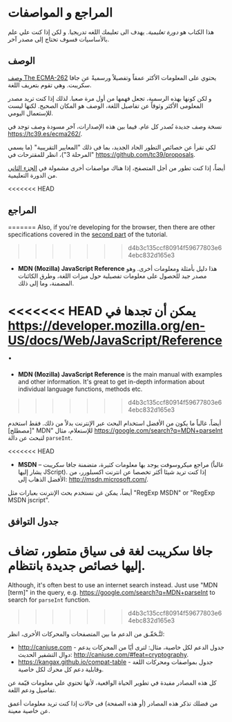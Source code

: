 # المراجع و المواصفات

هذا الكتاب هو _دورة تعليمية_. يهدف الى تعليمك اللغه تدريجيا. و لكن إذا كنت علي علم بالأساسيات فسوف تحتاج إلى مصدر آخر.

## الوصف

[وصف The ECMA-262](https://www.ecma-international.org/publications/standards/Ecma-262.htm) يحتوي على المعلومات الأكثر عمقاً وتفصيلاً ورسميةً عن جافا سكريبت. وهي تقوم بتعريف اللغة.

و لكن كونها بهذه الرسمية، تجعل فهمها من أول مرة صعبا. لذلك إذا كنت تريد مصدر المعلومى الأكثر وثوقاً عن تفاصيل اللغة، الوصف هو المكان الصحيح. لكنها ليست للإستعمال اليومي.

نسخة وصف جديدة تُصدر كل عام. فيما بين هذه الإصدارات، آخر مسودة وصف توجد في <https://tc39.es/ecma262/>.

لكي تقرأ عن خصائص التطور الحاد الجديد، بما فى ذلك "المعايير التقريبية" (ما يسمي "المرحلة 3")، انظر للمقترحات في <https://github.com/tc39/proposals>.

أيضاً، إذا كنت تطور من أجل المتصفح، إذا هناك مواصفات أخرى مشمولة في [الجزء الثاني](info:browser-environment) من الدورة التعليمية.

<<<<<<< HEAD
## المراجع
=======
Also, if you're developing for the browser, then there are other specifications covered in the [second part](info:browser-environment) of the tutorial.
>>>>>>> d4b3c135ccf80914f59677803e64ebc832d165e3

- **MDN (Mozilla) JavaScript Reference** هذا دليل بأمثلة ومعلومات أخرى. وهو مصدر جيد للحصول على معلومات تفصيلية حول ميزات اللغة، وطرق الكائنات المضمنة، وما إلى ذلك.

<<<<<<< HEAD
يمكن أن تجدها في <https://developer.mozilla.org/en-US/docs/Web/JavaScript/Reference>.
=======
- **MDN (Mozilla) JavaScript Reference** is the main manual with examples and other information. It's great to get in-depth information about individual language functions, methods etc.
>>>>>>> d4b3c135ccf80914f59677803e64ebc832d165e3

أيضاً، غالباً ما يكون من الأفضل استخدام البحث عبر الإنترنت بدلاً من ذلك. فقط استخدم "[مصطلح] MDN" للإستعلام، مثال <https://google.com/search?q=MDN+parseInt> لتبحث عن دالة `parseInt`.

<<<<<<< HEAD
* **MSDN** – مراجع ميكروسوفت يوجد بها معلومات كثيرة، متضمنة جافا سكريبت (غالباً يشار إليها JScript). إذا كنت تريد شيئا أكثر تخصصا عن انترنت اكسبلورر، من الأفضل الذهاب إلى: <http://msdn.microsoft.com/>.

أيضاً، يمكن غن نستخدم بحث الإنترنت بعبارات مثل "RegExp MSDN" or "RegExp MSDN jscript".

## جدول التوافق

جافا سكريبت لغة فى سياق متطور، تضاف إليها خصائص جديدة بانتظام.
=======
Although, it's often best to use an internet search instead. Just use "MDN [term]" in the query, e.g. <https://google.com/search?q=MDN+parseInt> to search for `parseInt` function.
>>>>>>> d4b3c135ccf80914f59677803e64ebc832d165e3

لتَّـحَقّـق من الدعم ما بين المتصفحات والمحركات الأخرى، انظر:

- <http://caniuse.com> - جدول الدعم لكل خاصية، مثال: لترى أيًا من المحركات يدعم دوال التشفير الحديث: <http://caniuse.com/#feat=cryptography>.
- <https://kangax.github.io/compat-table> - جدول بمواصفات ومحركات اللغة وقابلية دعم كل محرك لكل خاصية.

كل هذه المصادر مفيدة في تطوير الحياة الواقعية، لأنها تحتوي علي معلومات قيّمة عن تفاصيل ودعم اللغة.

من فضلك تذكر هذه المصادر (أو هذه الصفحة) فى حالات إذا كنت تريد معلومات أعمق عن خاصية معينة.
